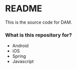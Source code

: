 # README #

This is the source code for DAM.

### What is this repository for? ###

* Android
* iOS
* Spring
* Javascript

